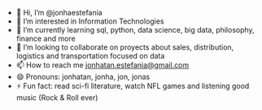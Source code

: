 - 👋 Hi, I’m @jonhaestefania
- 👀 I’m interested in Information Technologies
- 🌱 I’m currently learning sql, python, data science, big data, philosophy, finance and more
- 💞️ I’m looking to collaborate on proyects about sales, distribution, logistics and transportation focused on data
- 📫 How to reach me jonhatan.estefania@gmail.com
- 😄 Pronouns: jonhatan, jonha, jon, jonas
- ⚡ Fun fact: read sci-fi literature, watch NFL games and listening good music (Rock & Roll ever)

<!---
jonhaestefania/jonhaestefania is a ✨ special ✨ repository because its `README.md` (this file) appears on your GitHub profile.
You can click the Preview link to take a look at your changes.
--->
